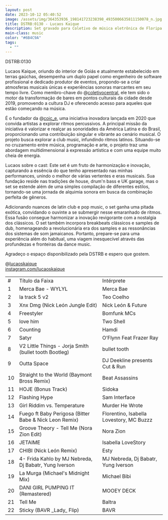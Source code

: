 ```yaml
---
layout: post
date: 2023-10-12 05:40:52
image: /assets/img/364353936_198141723238398_4935006635811150078_n.jpg
title: DSTRB:0130 - Lucaos Kaique
description: Set gravado para Coletivo de música eletrônica de Floripa - SC, Brasil
main-class: music
color: "#6B4C9A"
tags:
  - ""
---
```

DSTRB:0130

Lucaos Kaique, oriundo do interior de Goiás e atualmente estabelecido em terras gaúchas, desempenha um duplo papel como engenheiro de software profissional e dedicado produtor de eventos, propondo-se a criar atmosferas musicais únicas e experiências sonoras marcantes em seu tempo livre. Como membro-chave do @[coletivocentral](https://soundcloud.com/coletivocentral), ele tem sido o motor da transformação de bares em pontos culturais da cidade desde 2019, promovendo a cultura DJ e oferecendo acesso para aqueles que estão começando na música.

É o fundador da @[coic_e](https://soundcloud.com/coic_e), uma iniciativa inovadora lançada em 2020 que convida artistas a explorar ritmos percussivos. A principal missão da iniciativa é valorizar e realçar as sonoridades da América Latina e do Brasil, proporcionando uma contribuição singular e vibrante ao cenário musical. O projeto busca explorar a club music, infundindo ritmos latinos. Situando-se no cruzamento entre música, programação e arte, o projeto traz uma abordagem multidimensional à expressão artística e com uma equipe muito cheia de energia.

Lucaos sobre o cast: Este set é um fruto de harmonização e inovação, capturando a essência do que tenho apresentado nas minhas performances, unindo o melhor de várias vertentes e eras musicais. Sua fundação reside nas tradições de house, drum'n bass e UK garage, mas o set se estende além de uma simples compilação de diferentes estilos, tornando-se uma jornada de alquimia sonora em busca da combinação perfeita de gêneros.

Adicionando nuances de latin club e pop music, o set ganha uma pitada exótica, convidando o ouvinte a se submergir nesse emaranhado de ritmos. Essa fusão consegue harmonizar a inovação revigorante com a nostalgia dos clássicos. O set também incorpora breakbeats clássicos e samples de dub, homenageando a revolucionária era dos samples e as ressonâncias dos sistemas de som jamaicanos. Portanto, prepare-se para uma experiência além do habitual, uma viagem inesquecível através das profundezas e fronteiras da dance music.

Agradeço o espaço disponibilizado pela DSTRB e espero que gostem.

@[lucaoskaique](https://soundcloud.com/lucaoskaique)\
[instagram.com/lucaoskaique](https://gate.sc/?url=http%3A%2F%2Finstagram.com%2Flucaoskaique&token=688d2a-1-1697143396480 "http\://instagram.com/lucaoskaique")

   |                       |                                                        |                                          |
   | --------------------- | ------------------------------------------------------ | ---------------------------------------- |
   | # | Título da Faixa                                        | Intérprete                               |
   | 1                     | Merca Bae - WYLYL                                      | Merca Bae                                |
   | 2                     | la track 5 v2                                          | Teo Coelho                               |
   | 3                     | Xnx Dmg (Nick León Jungle Edit)                        | Nick León & Future                       |
   | 4                     | Freestyler                                             | Bomfunk MCs                              |
   | 5                     | love him                                               | Two Shell                                |
   | 6                     | Counting                                               | Hamdi                                    |
   | 7                     | Satyr                                                  | O’Flynn Feat Frazer Ray                  |
   | 8                     | V2 Little Things - Jorja Smith (bullet tooth Bootleg)  | bullet tooth                             |
   | 9                     | Outta Space                                            | DJ Deekline presents Cut & Run           |
   | 10                    | Straight to the World (Baymont Bross Remix)            | Beat Assassins                           |
   | 11                    | HOJE (Bonus Track)                                     | Sidoka                                   |
   | 12                    | Flashing Hype                                          | Sam Interface                            |
   | 13                    | Girl Riddim vs. Temperature                            | Murder He Wrote                          |
   | 14                    | Fuego ft Baby Perigosa (Bitter Babe & Nick Leon Remix) | Florentino, Isabella Lovestory, MC Buzzz |
   | 15                    | Groove Theory - Tell Me (Nora Zion Edit)               | Nora Zion                                |
   | 16                    | JETAIME                                                | Isabella LoveStory                       |
   | 17                    | CHIBI (Nick León Remix)                                | Esty                                     |
   | 18                    | 4- Frida Kahlo by MJ Nebreda, Dj Babatr, Yung Iverson  | MJ Nebreda, Dj Babatr, Yung Iverson      |
   | 19                    | La Murga (Michael's Midnight Mix)                      | Michael Bibi                             |
   | 20                    | DANI GIRL PUMPING IT (Remastered)                      | MOOEY DECK                               |
   | 21                    | Tell Me                                                | Baltra                                   |
   | 22                    | Sticky (BAVR \_Lady\_ Flip)                            | BAVR                  |
